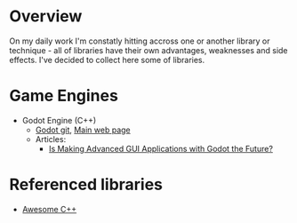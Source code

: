 # Overview

On my daily work I'm constatly hitting accross one or another library or technique - all of libraries have their own advantages,
weaknesses and side effects. I've decided to collect here some of libraries.

# Game Engines

* Godot Engine (C++)
  * [Godot git](https://github.com/godotengine/godot), [Main web page](https://godotengine.org/)
  * Articles:
    * [Is Making Advanced GUI Applications with Godot the Future?](https://medium.com/swlh/what-makes-godot-engine-great-for-advance-gui-applications-b1cfb941df3b)



# Referenced libraries

* [Awesome C++](https://github.com/fffaraz/awesome-cpp)

